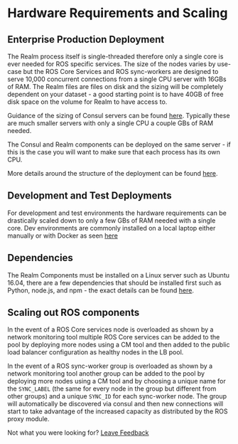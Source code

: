 # Hardware Requirements and Scaling

## Enterprise Production Deployment

The Realm process itself is single-threaded therefore only a single core is ever needed for ROS specific services. The size of the nodes varies by use-case but the  ROS Core Services and ROS sync-workers are designed to serve 10,000 concurrent connections from a single CPU server with 16GBs of RAM. The Realm files are files on disk and the sizing will be completely dependent on your dataset - a good starting point is to have 40GB of free disk space on the volume for Realm to have access to.  


Guidance of the sizing of Consul servers can be found [here](https://www.consul.io/docs/guides/performance.html).  Typically these are much smaller servers with only a single CPU a couple GBs of RAM needed.  


The Consul and Realm components can be deployed on the same server - if this is the case you will want to make sure that each process has its own CPU.

More details around the structure of the deployment can be found [here](./).  

## Development and Test Deployments

For development and test environments the hardware requirements can be drastically scaled down to only a few GBs of RAM needed with a single core. Dev environments are commonly installed on a local laptop either manually or with Docker as seen [here](https://docs.realm.io/platform/getting-started/install-realm-object-server/manual-install%20)

## Dependencies 

The Realm Components must be installed on a Linux server such as Ubuntu 16.04, there are a few dependencies that should be installed first such as Python, node.js, and npm - the exact details can be found [here](../../installation/manual-install.md).  

## Scaling out ROS components 

In the event of a ROS Core services node is overloaded as shown by a network monitoring tool multiple ROS Core services can be added to the pool by deploying more nodes using a CM tool and then added to the public load balancer configuration as healthy nodes in the LB pool.  


In the event of a ROS sync-worker group is overloaded as shown by a network monitoring tool another group can be added to the pool by deploying more nodes using a CM tool and by choosing a unique name for the `SYNC_LABEL` \(the same for every node in the group but different from other groups\) and a unique `SYNC_ID` for each sync-worker node. The group will automatically be discovered via consul and then new connections will start to take advantage of the increased capacity as distributed by the ROS proxy module.  




Not what you were looking for? [Leave Feedback](https://www.getfeedback.com/r/uO1Zl0vE)

